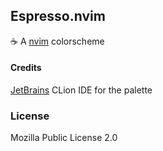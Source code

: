 ## Espresso.nvim

:coffee: A [nvim](https://neovim.io/) colorscheme

#### Credits

[JetBrains](https://www.jetbrains.com/) CLion IDE for the palette

### License

Mozilla Public License 2.0
